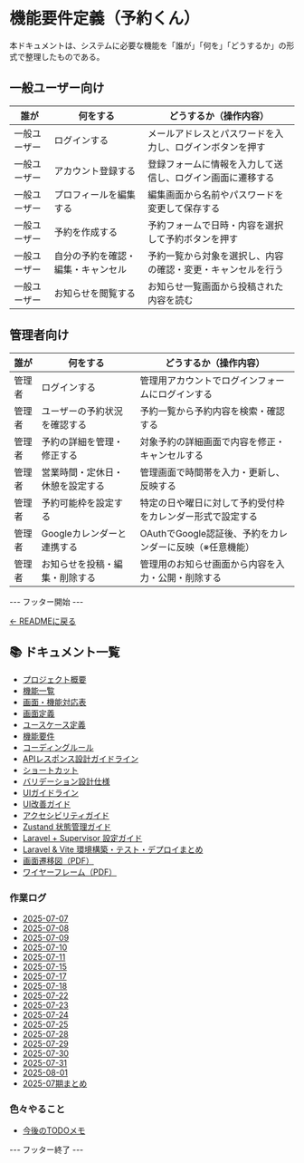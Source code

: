 # 機能要件定義（予約くん）

本ドキュメントは、システムに必要な機能を「誰が」「何を」「どうするか」の形式で整理したものである。

## 一般ユーザー向け

| 誰が         | 何をする                        | どうするか（操作内容）                                      |
|--------------|-------------------------------|-------------------------------------------------------------|
| 一般ユーザー | ログインする                    | メールアドレスとパスワードを入力し、ログインボタンを押す       |
| 一般ユーザー | アカウント登録する              | 登録フォームに情報を入力して送信し、ログイン画面に遷移する     |
| 一般ユーザー | プロフィールを編集する          | 編集画面から名前やパスワードを変更して保存する               |
| 一般ユーザー | 予約を作成する                  | 予約フォームで日時・内容を選択して予約ボタンを押す            |
| 一般ユーザー | 自分の予約を確認・編集・キャンセル | 予約一覧から対象を選択し、内容の確認・変更・キャンセルを行う  |
| 一般ユーザー | お知らせを閲覧する              | お知らせ一覧画面から投稿された内容を読む                     |

## 管理者向け

| 誰が     | 何をする                        | どうするか（操作内容）                                         |
|----------|-------------------------------|----------------------------------------------------------------|
| 管理者   | ログインする                    | 管理用アカウントでログインフォームにログインする                |
| 管理者   | ユーザーの予約状況を確認する    | 予約一覧から予約内容を検索・確認する                           |
| 管理者   | 予約の詳細を管理・修正する       | 対象予約の詳細画面で内容を修正・キャンセルする                  |
| 管理者   | 営業時間・定休日・休憩を設定する | 管理画面で時間帯を入力・更新し、反映する                        |
| 管理者   | 予約可能枠を設定する            | 特定の日や曜日に対して予約受付枠をカレンダー形式で設定する       |
| 管理者   | Googleカレンダーと連携する       | OAuthでGoogle認証後、予約をカレンダーに反映（※任意機能）     |
| 管理者   | お知らせを投稿・編集・削除する   | 管理用のお知らせ画面から内容を入力・公開・削除する              |
--- フッター開始 ---

[← READMEに戻る](../README.md)

## 📚 ドキュメント一覧

- [プロジェクト概要](project-overview.md)
- [機能一覧](features.md)
- [画面・機能対応表](function_screen_map.md)
- [画面定義](screens.md)
- [ユースケース定義](usecase_reserve.md)
- [機能要件](functional_requirements.md)
- [コーディングルール](coding-rules.md)
- [APIレスポンス設計ガイドライン](api_response.md)
- [ショートカット](shortcuts.md)
- [バリデーション設計仕様](validation_spec.md)
- [UIガイドライン](ui_guideline.md)
- [UI改善ガイド](ui_improvement_guide.md)
- [アクセシビリティガイド](accessibility_guide.md) 
- [Zustand 状態管理ガイド](zustand_guide.md)
- [Laravel + Supervisor 設定ガイド](supervisor.md)
- [Laravel & Vite 環境構築・テスト・デプロイまとめ](laravel-vite-setup.md)
- [画面遷移図（PDF）](画面遷移図.pdf)
- [ワイヤーフレーム（PDF）](ワイヤーフレーム.pdf)

### 作業ログ
- [2025-07-07](logs/2025-07-07.md)
- [2025-07-08](logs/2025-07-08.md)
- [2025-07-09](logs/2025-07-09.md)
- [2025-07-10](logs/2025-07-10.md)
- [2025-07-11](logs/2025-07-11.md)
- [2025-07-15](logs/2025-07-15.md)
- [2025-07-17](logs/2025-07-17.md)
- [2025-07-18](logs/2025-07-18.md)
- [2025-07-22](logs/2025-07-22.md)
- [2025-07-23](logs/2025-07-23.md)
- [2025-07-24](logs/2025-07-24.md)
- [2025-07-25](logs/2025-07-25.md)
- [2025-07-28](logs/2025-07-28.md)
- [2025-07-29](logs/2025-07-29.md)
- [2025-07-30](logs/2025-07-30.md)
- [2025-07-31](logs/2025-07-31.md)
- [2025-08-01](logs/2025-08-01.md)
- [2025-07期まとめ](logs/2025-07.md)

### 色々やること
- [今後のTODOメモ](todo.md)

--- フッター終了 ---
